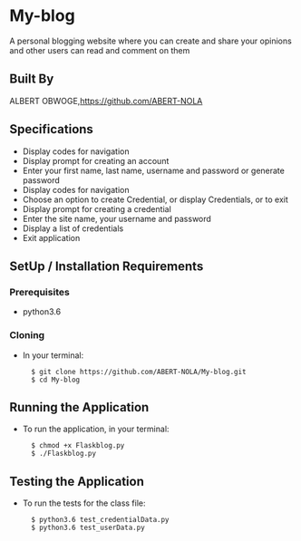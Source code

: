 # My-blog
A personal blogging website where you can create and share your opinions and other users can read and comment on them
## Built By 
ALBERT OBWOGE,https://github.com/ABERT-NOLA
## Specifications
* Display codes for navigation
* Display prompt for creating an account
* Enter your first name, last name, username and password or generate password
* Display codes for navigation
* Choose an option to create Credential, or display Credentials, or to exit 
* Display prompt for creating a credential
* Enter the site name, your username and password 
* Display a list of credentials 
* Exit application

## SetUp / Installation Requirements
### Prerequisites
* python3.6

### Cloning
* In your terminal:
        
        $ git clone https://github.com/ABERT-NOLA/My-blog.git
        $ cd My-blog

## Running the Application
* To run the application, in your terminal:

        $ chmod +x Flaskblog.py
        $ ./Flaskblog.py
        
## Testing the Application
* To run the tests for the class file:

        $ python3.6 test_credentialData.py
        $ python3.6 test_userData.py

